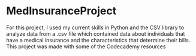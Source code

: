 # MedInsuranceProject
For this project, I used my current skills in Python and the CSV library to analyze data from a .csv file which contained data about individuals that have a medical insurance and the characteristics that determine their bills. This project was made with some of the Codecademy resources 
